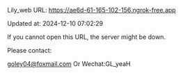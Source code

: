 Lily_web URL: https://ae6d-61-165-102-156.ngrok-free.app

Updated at: 2024-12-10 07:02:29

If you cannot open this URL, the server might be down.

Please contact: 

goley04@foxmail.com Or Wechat:GL_yeaH
